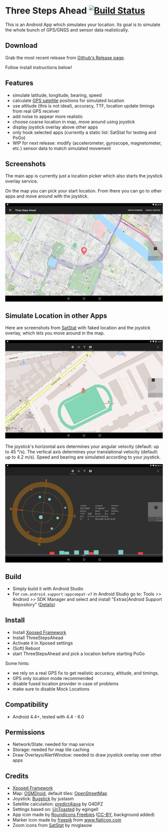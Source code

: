 # Three Steps Ahead [![Build Status](https://travis-ci.org/spezifisch/ThreeStepsAhead.svg?branch=master)](https://travis-ci.org/spezifisch/ThreeStepsAhead)

This is an Android App which simulates your location.
Its goal is to simulate the whole bunch of GPS/GNSS and sensor data realistically.

## Download

Grab the most recent release from [Github's Release page](https://github.com/spezifisch/ThreeStepsAhead/releases).

Follow install instructions below!

## Features

- simulate latitude, longitude, bearing, speed
- calculate [GPS satellite](https://developer.android.com/reference/android/location/GpsSatellite.html) positions for simulated location
- use altitude (this is not ideal), accuracy, TTF, location update timings from real GPS receiver
- add noise to appear more realistic
- choose coarse location in map, move around using joystick
- display joystick overlay above other apps
- only hook selected apps (currently a static list: SatStat for testing and PoGo)
- WIP for next release: modify (accelerometer, gyroscope, magnetometer, etc.) sensor data to match simulated movement

## Screenshots

The main app is currently just a location picker which also starts the joystick overlay service.

On the map you can pick your start location. From there you can go to other apps and move around with the joystick.

![](screenshots/v0.3-tsa2.png)

## Simulate Location in other Apps

Here are screenshots from [SatStat](https://github.com/mvglasow/satstat) with faked location and the joystick overlay, which lets you move around in the map.

![](screenshots/v0.1-satstat1.png)

The joystick's horizontal axis determines your angular velocity (default: up to 45 °/s).
The vertical axis determines your translational velocity (default: up to 4.2 m/s).
Speed and bearing are simulated according to your joystick.

![](screenshots/v0.3-satstat.png)

## Build

- Simply build it with Android Studio
- For `com.android.support:appcompat-v7` in Android Studio go to: Tools >> Android >> SDK Manager and select and install "Extras|Android Support Repository" ([Details](https://stackoverflow.com/a/20830540))

## Install

- Install [Xposed Framework](http://forum.xda-developers.com/showthread.php?t=3034811)
- Install ThreeStepsAhead
- Activate it in Xposed settings
- (Soft) Reboot
- start ThreeStepsAhead and pick a location before starting PoGo

Some hints:

- we rely on a real GPS fix to get realistic accuracy, altitude, and timings.
- GPS only location mode recommended
- disable fused location provider in case of problems
- make sure to disable Mock Locations

## Compatibility

- Android 4.4+, tested with 4.4 - 6.0

## Permissions

- Network/State: needed for map service
- Storage: needed for map tile caching
- Draw Overlays/AlertWindow: needed to draw joystick overlay over other apps

## Credits

- [Xposed Framework](http://forum.xda-developers.com/showthread.php?t=3034811)
- Map: [OSMDroid](https://github.com/osmdroid/osmdroid), default tiles: [OpenStreetMap](https://www.openstreetmap.org/)
- Joystick: [Bugstick](https://github.com/justasm/Bugstick) by justasm
- Satellite calculation: [predict4java](https://github.com/badgersoftdotcom/predict4java) by G4DPZ
- Settings based on: [UnToasted](https://github.com/egingell/UnToasted) by egingell
- App icon made by [Roundicons Freebies](http://www.flaticon.com/authors/roundicons-freebies) ([CC-BY](https://creativecommons.org/licenses/by/3.0/), background added)
- Marker icon made by [freepik](http://www.flaticon.com/authors/freepik) from www.flaticon.com
- Zoom icons from [SatStat](https://github.com/mvglasow/satstat) by mvglasow
